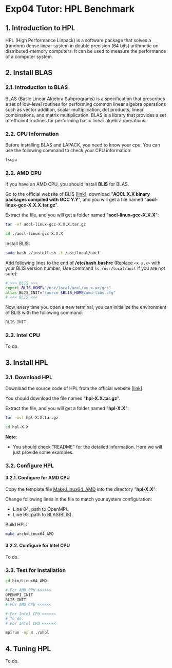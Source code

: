 # Exp04 Tutor: HPL Benchmark

## 1. Introduction to HPL

HPL (High Performance Linpack) is a software package that solves a (random) dense linear system in double precision (64 bits) arithmetic on distributed-memory computers. It can be used to measure the performance of a computer system.

## 2. Install BLAS

### 2.1. Introduction to BLAS

BLAS (Basic Linear Algebra Subprograms) is a specification that prescribes a set of low-level routines for performing common linear algebra operations such as vector addition, scalar multiplication, dot products, linear combinations, and matrix multiplication. BLAS is a library that provides a set of efficient routines for performing basic linear algebra operations.

### 2.2. CPU Information

Before installing BLAS and LAPACK, you need to know your cpu. You can use the following command to check your CPU information:

```bash
lscpu
```

### 2.2. AMD CPU

If you have an AMD CPU, you should install **BLIS** for BLAS.

Go to the official website of BLIS [[link](https://www.amd.com/en/developer/aocl.html)], download "**AOCL X.X binary packages compiled with GCC Y.Y**", and you will get a file named "**aocl-linux-gcc-X.X.X.tar.gz**".

Extract the file, and you will get a folder named "**aocl-linux-gcc-X.X.X**":

```bash
tar -xf aocl-linux-gcc-X.X.X.tar.gz

cd ./aocl-linux-gcc-X.X.X
```

Install BLIS:

```bash
sudo bash ./install.sh -t /usr/local/aocl
```

Add following lines to the end of **/etc/bash.bashrc** (Replace `<x.x.x>` with your BLIS version number; Use command `ls /usr/local/aocl` if you are not sure):

```bash
# >>> BLIS >>>
export BLIS_HOME="/usr/local/aocl/<x.x.x>/gcc"
alias BLIS_INIT="source $BLIS_HOME/amd-libs.cfg"
# <<< BLIS <<<
```

Now, every time you open a new terminal, you can initialize the environment of BLIS with the following command:

```bash
BLIS_INIT
```

### 2.3. Intel CPU

To do.

## 3. Install HPL

### 3.1. Download HPL

Download the source code of HPL from the official website [[link](https://www.netlib.org/benchmark/hpl/)].

You should download the file named "**hpl-X.X.tar.gz**".

Extract the file, and you will get a folder named "**hpl-X.X**":

```bash
tar -xvf hpl-X.X.tar.gz

cd hpl-X.X
```

**Note**:
- You should check "README" for the detailed information. Here we will just provide some examples.

### 3.2. Configure HPL

#### 3.2.1. Configure for AMD CPU

Copy the template file [Make.Linux64_AMD](../scripts/Make.Linux64_AMD) into the directory "**hpl-X.X**":

Change following lines in the file to match your system configuration:
- Line 84, path to OpenMPI.
- Line 95, path to BLAS(BLIS).

Build HPL:

```bash
make arch=Linux64_AMD
```

#### 3.2.2. Configure for Intel CPU

To do.

### 3.3. Test for Installation

```bash
cd bin/Linux64_AMD

# For AMD CPU >>>>>>
OPENMPI_INIT
BLIS_INIT
# For AMD CPU <<<<<<

# For Intel CPU >>>>>>
# To do.
# For Intel CPU <<<<<<

mpirun -np 4 ./xhpl
```

## 4. Tuning HPL
To do.